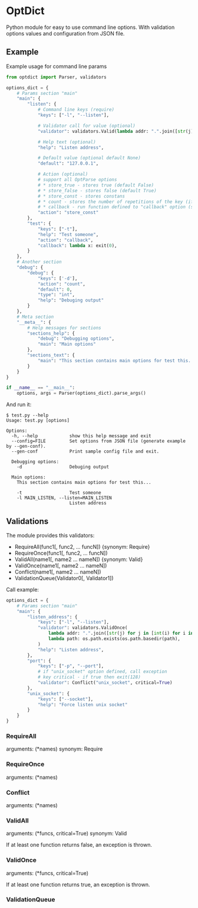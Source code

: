 OptDict
=======

Python module for easy to use command line options. With validation options values and configuration from JSON file.

## Example

Example usage for command line params
```python
from optdict import Parser, validators

options_dict = {
    # Params section "main"
    "main": {
        "listen": {
            # Command line keys (require)
            "keys": ["-l", "--listen"],

            # Validator call for value (optional)
            "validator": validators.Valid(lambda addr: ".".join([str(j) for j in [int(i) for i in addr.split(".")] if j >=0 and j<256]) == addr),

            # Help text (optional)
            "help": "Listen address",

            # Default value (optional default None)
            "default": "127.0.0.1",

            # Action (optional)
            # support all OptParse options
            # * store_true - stores true (default False)
            # * store_false - stores false (default True)
            # * store_const - stores constans
            # * count - stores the number of repetitions of the key (if only key is single symbol)
            # * callback - run function defined to "callback" option (see OptParse docs)
            "action": "store_const"
        },
        "test": {
            "keys": ["-t"],
            "help": "Test someone",
            "action": "callback",
            "callback": lambda x: exit(0),
        }
    },
    # Another section
    "debug": {
        "debug": {
            "keys": ['-d'],
            "action": "count",
            "default": 0,
            "type": "int",
            "help": "Debuging output"
        }
    },
    # Meta section
    "__meta__": {
        # Help messages for sections
        "sections_help": {
            "debug": "Debugging options",
            "main": "Main options"
        },
        "sections_text": {
            "main": "This section contains main options for test this..."
        }
    }
}

if __name__ == "__main__":
    options, args = Parser(options_dict).parse_args()
```

And run it:

    $ test.py --help
    Usage: test.py [options]

    Options:
      -h, --help            show this help message and exit
      --config=FILE         Set options from JSON file (generate example by --gen-conf).
      --gen-conf            Print sample config file and exit.

      Debugging options:
        -d                  Debuging output

      Main options:
        This section contains main options for test this...

        -t                  Test someone
        -l MAIN_LISTEN, --listen=MAIN_LISTEN
                            Listen address

## Validations

The module provides this validators:
* RequireAll(func1[, func2, ... funcN]) {synonym: Require}
* RequireOnce(func1[, func2, ... funcN])
* ValidAll(name1[, name2 ... nameN]) {synonym: Valid}
* ValidOnce(name1[, name2 ... nameN])
* Conflict(name1[, name2 ... nameN])
* ValidationQueue(Validator0[, Validator1])

Call example:

```python
options_dict = {
    # Params section "main"
    "main": {
        "listen_address": {
            "keys": ["-l", "--listen"],
            "validator": validators.ValidOnce(
                lambda addr: ".".join([str(j) for j in [int(i) for i in addr.split(".")] if j >=0 and j<256]) == addr,
                lambda path: os.path.exists(os.path.basedir(path),
            )
            "help": "Listen address",
        },
        "port": {
            "keys": ["-p", "--port"],
            # if "unix_socket" option defined, call exception
            # key critical - if true then exit(128)
            "validator": Conflict("unix_socket", critical=True)
        },
        "unix_socket": {
            "keys": ["--socket"],
            "help": "Force listen unix socket"
        }
    }
}
```

### RequireAll
arguments: (*names)
synonym: Require

### RequireOnce
arguments: (*names)

### Conflict
arguments: (*names)

### ValidAll
arguments: (*funcs, critical=True)
synonym: Valid

If at least one function returns false, an exception is thrown.

### ValidOnce
arguments: (*funcs, critical=True)

If at least one function returns true, an exception is thrown.

### ValidationQueue

